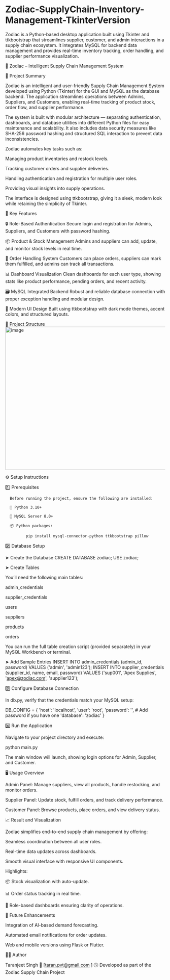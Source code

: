 # Zodiac-SupplyChain-Inventory-Management-TkinterVersion
Zodiac is a Python-based desktop application built using Tkinter and ttkbootstrap that streamlines supplier, customer, and admin interactions in a supply chain ecosystem. It integrates MySQL for backend data management and provides real-time inventory tracking, order handling, and supplier performance visualization. 

🌙 Zodiac – Intelligent Supply Chain Management System

📖 Project Summary

Zodiac is an intelligent and user-friendly Supply Chain Management System developed using Python (Tkinter) for the GUI and MySQL as the database backend.
The application streamlines operations between Admins, Suppliers, and Customers, enabling real-time tracking of product stock, order flow, and supplier performance.

The system is built with modular architecture — separating authentication, dashboards, and database utilities into different Python files for easy maintenance and scalability.
It also includes data security measures like SHA-256 password hashing and structured SQL interaction to prevent data inconsistencies.

Zodiac automates key tasks such as:

Managing product inventories and restock levels.

Tracking customer orders and supplier deliveries.

Handling authentication and registration for multiple user roles.

Providing visual insights into supply operations.

The interface is designed using ttkbootstrap, giving it a sleek, modern look while retaining the simplicity of Tkinter.

🧩 Key Features

🔒 Role-Based Authentication
Secure login and registration for Admins, Suppliers, and Customers with password hashing.

📦 Product & Stock Management
Admins and suppliers can add, update, and monitor stock levels in real time.

🧾 Order Handling System
Customers can place orders, suppliers can mark them fulfilled, and admins can track all transactions.

📊 Dashboard Visualization
Clean dashboards for each user type, showing stats like product performance, pending orders, and recent activity.

🗃️ MySQL Integrated Backend
Robust and reliable database connection with proper exception handling and modular design.

🎨 Modern UI Design
Built using ttkbootstrap with dark mode themes, accent colors, and structured layouts.

🧱 Project Structure
<img width="912" height="449" alt="image" src="https://github.com/user-attachments/assets/68f8179c-bddd-4f1f-bccf-6810bf90b950" />


⚙️ Setup Instructions

1️⃣ Prerequisites

      Before running the project, ensure the following are installed:

      🐍 Python 3.10+

      🧱 MySQL Server 8.0+

      📦 Python packages:

             pip install mysql-connector-python ttkbootstrap pillow

2️⃣ Database Setup

➤ Create the Database
CREATE DATABASE zodiac;
USE zodiac;

➤ Create Tables

You’ll need the following main tables:

admin_credentials

supplier_credentials

users

suppliers

products

orders

You can run the full table creation script (provided separately) in your MySQL Workbench or terminal.

➤ Add Sample Entries
INSERT INTO admin_credentials (admin_id, password) VALUES ('admin', 'admin123');
INSERT INTO supplier_credentials (supplier_id, name, email, password)
VALUES ('sup001', 'Apex Supplies', 'apex@zodiac.com', 'supplier123');

3️⃣ Configure Database Connection

In db.py, verify that the credentials match your MySQL setup:

DB_CONFIG = {
    'host': 'localhost',
    'user': 'root',
    'password': '',        # Add password if you have one
    'database': 'zodiac'
}

4️⃣ Run the Application

Navigate to your project directory and execute:

python main.py


The main window will launch, showing login options for Admin, Supplier, and Customer.

🖥️ Usage Overview

Admin Panel:
Manage suppliers, view all products, handle restocking, and monitor orders.

Supplier Panel:
Update stock, fulfill orders, and track delivery performance.

Customer Panel:
Browse products, place orders, and view delivery status.

📈 Result and Visualization

Zodiac simplifies end-to-end supply chain management by offering:

Seamless coordination between all user roles.

Real-time data updates across dashboards.

Smooth visual interface with responsive UI components.

Highlights:

📦 Stock visualization with auto-update.

📊 Order status tracking in real time.

💬 Role-based dashboards ensuring clarity of operations.

🧠 Future Enhancements

Integration of AI-based demand forecasting.

Automated email notifications for order updates.

Web and mobile versions using Flask or Flutter.

👨‍💻 Author

Taranjeet Singh
📧 [taran.pvt@gmail.com
]
🕓 Developed as part of the Zodiac Supply Chain Project
